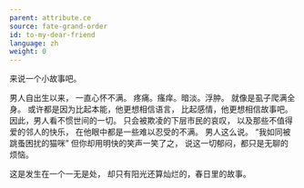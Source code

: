```yaml
---
parent: attribute.ce
source: fate-grand-order
id: to-my-dear-friend
language: zh
weight: 0
---
```


来说一个小故事吧。

男人自出生以来，
一直心怀不满。
疼痛。瘙痒。暗淡。浮肿。
就像是虱子爬满全身。
或许都是因为比起本能，他更想相信语言，
比起感情，他更想相信故事吧。
因此，男人看不惯世间的一切。
只会被欺凌的下层市民的哀叹，
以及那些不值得爱的邻人的快乐，
在他眼中都是一些难以忍受的不满。
男人这么说。
“我如同被跳蚤困扰的猫咪”
但你却用明快的笑声一笑了之，
说这一切郁闷，都只是无聊的烦恼。

这是发生在一个一无是处，
却只有阳光还算灿烂的，春日里的故事。
